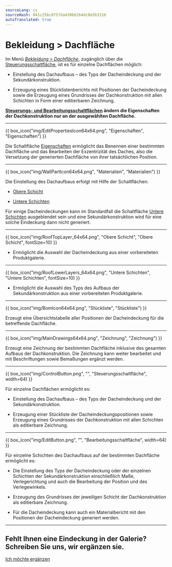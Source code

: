 ```yaml
---
sourceLang: cs
sourceHash: 041c25bc8757da430b6264dc0e5b3316
autoTranslated: true
---
```


# Bekleidung > Dachfläche

<p>Im Menü <u><i>Bekleidung > Dachfläche</i></u>, zugänglich über die <u>Steuerungsschaltfläche</u>, ist es für einzelne Dachflächen möglich:</p>

<ul>
  <li><p>Einstellung des Dachaufbaus – des Typs der Dacheindeckung und der Sekundärkonstruktion.</p></li>
  <li><p>Erzeugung eines Stücklistenberichts mit Positionen der Dacheindeckung sowie die Erzeugung eines Grundrisses der Dachkonstruktion mit allen Schichten in Form einer editierbaren Zeichnung.</p></li>
</ul>

<p><b><u>Steuerungs- und Bearbeitungsschaltflächen</u> ändern die Eigenschaften der Dachkonstruktion nur an der ausgewählten Dachfläche.</b></p>

<hr class="main"> <!-- Vodorovná čára jako oddělovač sekce -->

{{ box_icon("img/EditPropertiesIcon64x64.png", "Eigenschaften", "Eigenschaften") }}

<p>Die Schaltfläche <u>Eigenschaften</u> ermöglicht das Benennen einer bestimmten Dachfläche und das Bearbeiten der Exzentrizität des Daches, also die Versetzung der generierten Dachfläche von ihrer tatsächlichen Position.</p>

<hr class="main"> <!-- Vodorovná čára jako oddělovač sekce -->

{{ box_icon("img/WallPartIcon64x64.png", "Materialien", "Materialien") }}

<p>Die Einstellung des Dachaufbaus erfolgt mit Hilfe der Schaltflächen:</p>

<ul>
  <li><p><u>Obere Schicht</u></p></li>
  <li><p><u>Untere Schichten</u></p></li>
</ul>

<p>
Für einige Dacheindeckungen kann im Standardfall die Schaltfläche <u>Untere Schichten</u> ausgeblendet sein und eine Sekundärkonstruktion wird für eine solche Eindeckung dann nicht generiert.
</p> 

<hr> <!-- Vodorovná čára jako oddělovač sekce -->

{{ box_icon("img/RoofTopLayer_64x64.png", "Obere Schicht", "Obere Schicht", fontSize=10) }}
<ul>
  <li><p>Ermöglicht die Auswahl der Dacheindeckung aus einer vorbereiteten Produktgalerie.</p></li>
</ul>

<hr> <!-- Vodorovná čára jako oddělovač sekce -->

{{ box_icon("img/RoofLowerLayers_64x64.png", "Untere Schichten", "Untere Schichten", fontSize=10) }}
<ul>
  <li><p>Ermöglicht die Auswahl des Typs des Aufbaus der Sekundärkonstruktion aus einer vorbereiteten Produktgalerie.</p></li>
</ul>

<hr class="main"> <!-- Vodorovná čára jako oddělovač sekce -->

{{ box_icon("img/BomIcon64x64.png", "Stückliste", "Stückliste") }}

<p>Erzeugt eine Übersichtstabelle aller Positionen der Dacheindeckung für die betreffende Dachfläche.</p>

<hr class="main"> <!-- Vodorovná čára jako oddělovač sekce -->

{{ box_icon("img/MainDrawings64x64.png", "Zeichnung", "Zeichnung") }}

<p>Erzeugt eine Zeichnung der bestimmten Dachfläche inklusive des gesamten Aufbaus der Dachkonstruktion. Die Zeichnung kann weiter bearbeitet und mit Beschriftungen sowie Bemaßungen ergänzt werden.</p>
</div>
<hr class="main"> <!-- Vodorovná čára jako oddělovač sekce -->

{{ box_icon("img/ControlButton.png", "", "Steuerungsschaltfläche", width=64) }}

<p>Für einzelne Dachflächen ermöglicht es:</p>

<ul>
  <li><p>Einstellung des Dachaufbaus – des Typs der Dacheindeckung und der Sekundärkonstruktion.</p></li>
  <li><p>Erzeugung einer Stückliste der Dacheindeckungspositionen sowie Erzeugung eines Grundrisses der Dachkonstruktion mit allen Schichten als editierbare Zeichnung.</p></li>
</ul>

<hr class="main"> <!-- Vodorovná čára jako oddělovač sekce -->

{{ box_icon("img/EditButton.png", "", "Bearbeitungsschaltfläche", width=64) }}

<p>Für einzelne Schichten des Dachaufbaus auf der bestimmten Dachfläche ermöglicht es:</p>

<ul>
  <li><p>Die Einstellung des Typs der Dacheindeckung oder der einzelnen Schichten der Sekundärkonstruktion einschließlich Maße, Verlegerichtung und auch die Bearbeitung der Position und des Verlegewinkels.</p></li>
  <li><p>Erzeugung des Grundrisses der jeweiligen Schicht der Dachkonstruktion als editierbare Zeichnung.</p></li>
  <li><p>Für die Dacheindeckung kann auch ein Materialbericht mit den Positionen der Dacheindeckung generiert werden.</p></li>
</ul>

<hr class="main"> <!-- Vodorovná čára jako oddělovač sekce -->

<h2>Fehlt Ihnen eine Eindeckung in der Galerie? Schreiben Sie uns, wir ergänzen sie.</h2>
<a href="mailto:jiri.podval@histruct.com?subject=Anfrage zum HiStruct Gebäude-Konfigurator" class="btn">
  Ich möchte ergänzen
</a>

<!-- product: HiStruct Roofs -->